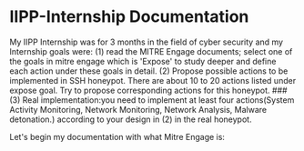 # IIPP-Internship Documentation
My IIPP Internship was for 3 months in the field of cyber security and my Internship goals were:
(1) read the MITRE Engage documents;  select one of the goals in mitre engage which is  'Expose'  to study deeper and define each action under these goals in detail. 
(2) Propose possible actions to be implemented in SSH honeypot. There are about 10 to 20 actions listed under expose goal. Try to propose corresponding actions for this honeypot. 
###(3) Real implementation:you need to implement at least four actions(System Activity Monitoring, Network Monitoring, Network Analysis, Malware detonation.) according to your design in (2) in the real honeypot.

Let's begin my documentation with what Mitre Engage is:
